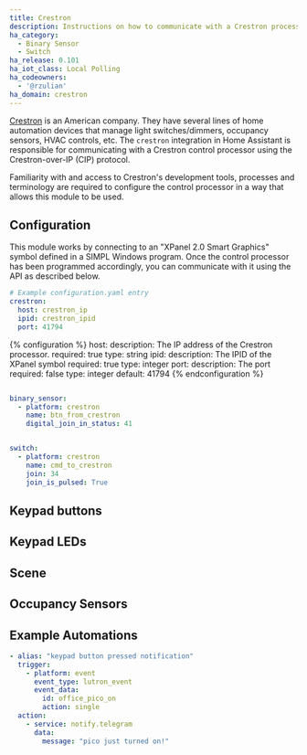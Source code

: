 ```yaml
---
title: Crestron
description: Instructions on how to communicate with a Crestron processor with Home Assistant.
ha_category:
  - Binary Sensor
  - Switch
ha_release: 0.101
ha_iot_class: Local Polling
ha_codeowners:
  - '@rzulian'
ha_domain: crestron
---
```


[Crestron](http://www.crestron.com/) is an American  company. They have several lines of home automation devices that manage light switches/dimmers, occupancy sensors, HVAC controls, etc. The `crestron` integration in Home Assistant is responsible for communicating   with a Crestron control processor using the Crestron-over-IP (CIP) protocol.

Familiarity with and access to Crestron's development tools, processes and terminology are required to configure the control processor in a way that allows this module to be used.

## Configuration

This module works by connecting to an "XPanel 2.0 Smart Graphics" symbol defined in a SIMPL Windows program. Once the control processor has been programmed accordingly, you can communicate with it using the API as described below.

``` yaml
# Example configuration.yaml entry
crestron:
  host: crestron_ip
  ipid: crestron_ipid
  port: 41794
```

{% configuration %}
host:
  description: The IP address of the Crestron processor.
  required: true
  type: string
ipid:
  description: The IPID of the XPanel symbol
  required: true
  type: integer
port:
  description: The port  
  required: false
  type: integer
  default: 41794
{% endconfiguration %}

<div class='note'>


</div>

``` yaml

binary_sensor:
  - platform: crestron
    name: btn_from_crestron
    digital_join_in_status: 41


switch:
  - platform: crestron
    name: cmd_to_crestron
    join: 34
    join_is_pulsed: True
```

## Keypad buttons


## Keypad LEDs


## Scene


## Occupancy Sensors


## Example Automations

``` yaml
- alias: "keypad button pressed notification"
  trigger:
    - platform: event
      event_type: lutron_event
      event_data:
        id: office_pico_on
        action: single
  action:
    - service: notify.telegram
      data:
        message: "pico just turned on!"
```

